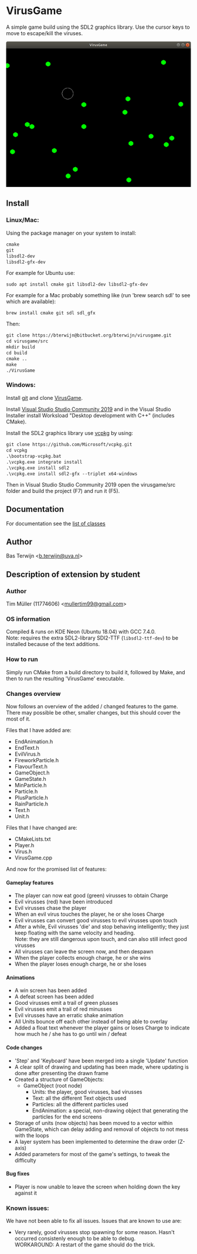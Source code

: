 # VirusGame #
A simple game build using the SDL2 graphics library. Use
the cursor keys to move to escape/kill the viruses.

![Alt text](VirusGame.png)

## Install

### Linux/Mac:

Using the package manager on your system to install:

    cmake
    git
    libsdl2-dev
    libsdl2-gfx-dev

For example for Ubuntu use:

    sudo apt install cmake git libsdl2-dev libsdl2-gfx-dev

For example for a Mac probably something like (run 'brew search sdl' to see which are available):

    brew install cmake git sdl sdl_gfx

Then:

    git clone https://bterwijn@bitbucket.org/bterwijn/virusgame.git
    cd virusgame/src
    mkdir build
    cd build
    cmake ..
    make
    ./VirusGame

### Windows:

Install [git](https://git-scm.com/download/win) and clone
[VirusGame](https://bitbucket.org/bterwijn/virusgame/src/master).

Install [Visual Studio Studio Community
2019](https://visualstudio.microsoft.com/) and in the Visual Studio
Installer install Worksload "Desktop development with C++" (includes
CMake).

Install the SDL2 graphics library use
[vcpkg](https://github.com/Microsoft/vcpkg) by using:

    git clone https://github.com/Microsoft/vcpkg.git
    cd vcpkg
    .\bootstrap-vcpkg.bat
    .\vcpkg.exe integrate install
    .\vcpkg.exe install sdl2
    .\vcpkg.exe install sdl2-gfx --triplet x64-windows

Then in Visual Studio Studio Community 2019 open the virusgame/src
folder and build the project (F7) and run it (F5).


## Documentation
For documentation see the 
[list of classes]( http://sbt.science.uva.nl/bterwijn/virusgame/doc/html/annotated.html "Doxygen documentation")


## Author
Bas Terwijn <<b.terwijn@uva.nl>>


## Description of extension by student

### Author
Tim Müller (11774606) <<mullertim99@gmail.com>>

### OS information
Compiled & runs on KDE Neon (Ubuntu 18.04) with GCC 7.4.0.  
Note: requires the extra SDL2-library SDl2-TTF (```libsdl2-ttf-dev```) to be installed because of the text additions.

### How to run
Simply run CMake from a build directory to build it, followed by Make, and then to run the resulting 'VirusGame' executable.

### Changes overview
Now follows an overview of the added / changed features to the game. There may possible be other, smaller changes, but this should cover the most of it.

Files that I have added are:
  - EndAnimation.h
  - EndText.h
  - EvilVirus.h
  - FireworkParticle.h
  - FlavourText.h
  - GameObject.h
  - GameState.h
  - MinParticle.h
  - Particle.h
  - PlusParticle.h
  - RainParticle.h
  - Text.h
  - Unit.h

Files that I have changed are:
  - CMakeLists.txt
  - Player.h
  - Virus.h
  - VirusGame.cpp

And now for the promised list of features:

#### Gameplay features
  - The player can now eat good (green) virusses to obtain Charge
  - Evil virusses (red) have been introduced
  - Evil virusses chase the player
  - When an evil virus touches the player, he or she loses Charge
  - Evil virusses can convert good virusses to evil virusses upon touch
  - After a while, Evil virusses 'die' and stop behaving intelligently; they just keep floating with the same velocity and heading.  
  Note: they are still dangerous upon touch, and can also still infect good virusses
  - All virusses can leave the screen now, and then despawn
  - When the player collects enough charge, he or she wins
  - When the player loses enough charge, he or she loses

#### Animations
  - A win screen has been added
  - A defeat screen has been added
  - Good virusses emit a trail of green plusses
  - Evil virusses emit a trail of red minusses
  - Evil virusses have an erratic shake animation
  - All Units bounce off each other instead of being able to overlay
  - Added a float text whenever the player gains or loses Charge to indicate how much he / she has to go until win / defeat

#### Code changes
  - 'Step' and 'Keyboard' have been merged into a single 'Update' function
  - A clear split of drawing and updating has been made, where updating is done after presenting the drawn frame
  - Created a structure of GameObjects:
      - GameObject (root node)
          - Units: the player, good virusses, bad virusses
          - Text: all the different Text objects used
          - Particles: all the different particles used
          - EndAnimation: a special, non-drawing object that generating the particles for the end screens
  - Storage of units (now objects) has been moved to a vector within GameState, which can delay adding and removal of objects to not mess with the loops
  - A layer system has been implemented to determine the draw order (Z-axis)
  - Added parameters for most of the game's settings, to tweak the difficulty

#### Bug fixes
  - Player is now unable to leave the screen when holding down the key against it

### Known issues:
We have not been able to fix all issues. Issues that are known to use are:
  - Very rarely, good virusses stop spawning for some reason. Hasn't occurred consistenly enough to be able to debug.  
  WORKAROUND: A restart of the game should do the trick.
